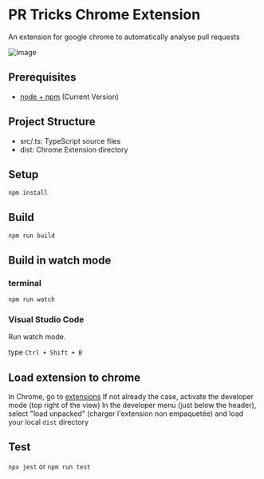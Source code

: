 # PR Tricks Chrome Extension

An extension for google chrome to automatically analyse pull requests

![image](https://user-images.githubusercontent.com/16685940/112637090-12d50900-8e3e-11eb-8ce5-b6f10cc2d342.png)


## Prerequisites

* [node + npm](https://nodejs.org/) (Current Version)

## Project Structure

* src/.ts: TypeScript source files
* dist: Chrome Extension directory

## Setup

```
npm install
```

## Build

```
npm run build
```

## Build in watch mode

### terminal

```
npm run watch
```

### Visual Studio Code

Run watch mode.

type `Ctrl + Shift + B`

## Load extension to chrome

In Chrome, go to [extensions](chrome://extensions/)
If not already the case, activate the developer mode (top right of the view)
In the developer menu (just below the header), select "load unpacked" (charger l'extension non empaquetée) and load your local `dist` directory

## Test
`npx jest` or `npm run test`
